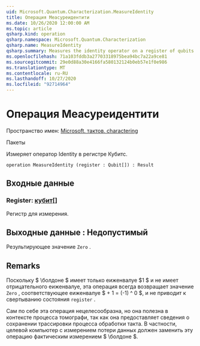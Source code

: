 ```yaml
---
uid: Microsoft.Quantum.Characterization.MeasureIdentity
title: Операция Меасуреидентити
ms.date: 10/26/2020 12:00:00 AM
ms.topic: article
qsharp.kind: operation
qsharp.namespace: Microsoft.Quantum.Characterization
qsharp.name: MeasureIdentity
qsharp.summary: Measures the identity operator on a register of qubits.
ms.openlocfilehash: 71a103fddb3a27703318975bea94bc7a22a9ce81
ms.sourcegitcommit: 29e0d88a30e4166fa580132124b0eb57e1f0e986
ms.translationtype: MT
ms.contentlocale: ru-RU
ms.lasthandoff: 10/27/2020
ms.locfileid: "92714964"
---
```

# <a name="measureidentity-operation"></a>Операция Меасуреидентити

Пространство имен: [Microsoft. тактов. charactering](xref:Microsoft.Quantum.Characterization)

Пакеты [](https://nuget.org/packages/)


Измеряет оператор Identity в регистре Кубитс.

```qsharp
operation MeasureIdentity (register : Qubit[]) : Result
```


## <a name="input"></a>Входные данные

### <a name="register--qubit"></a>Register: [кубит](xref:microsoft.quantum.lang-ref.qubit)[]

Регистр для измерения.



## <a name="output--__invalidresult__"></a>Выходные данные __: <Result> Недопустимый__

Результирующее значение `Zero` .

## <a name="remarks"></a>Remarks

Поскольку $ \болдоне $ имеет только еиженвалуе $1 $ и не имеет отрицательного еиженвалуе, эта операция всегда возвращает значение `Zero` , соответствующее еиженвалуе $ + 1 = (-1) ^ 0 $, и не приводит к свертыванию состояния `register` .

Сам по себе эта операция нецелесообразна, но она полезна в контексте процесса томографи, так как она предоставляет сведения о сохранении трассировки процесса обработки такта.
В частности, целевой компьютер с измерением потери данных должен заменить эту операцию фактическим измерением $ \болдоне $.